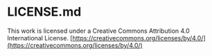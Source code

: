 # LICENSE.md

This work is licensed under a Creative Commons Attribution 4.0 International License.
[https://creativecommons.org/licenses/by/4.0/](https://creativecommons.org/licenses/by/4.0/)

